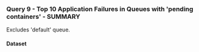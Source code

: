 ### Query 9 - Top 10 Application Failures in Queues with 'pending containers' - SUMMARY

Excludes 'default' queue.

#### Dataset
